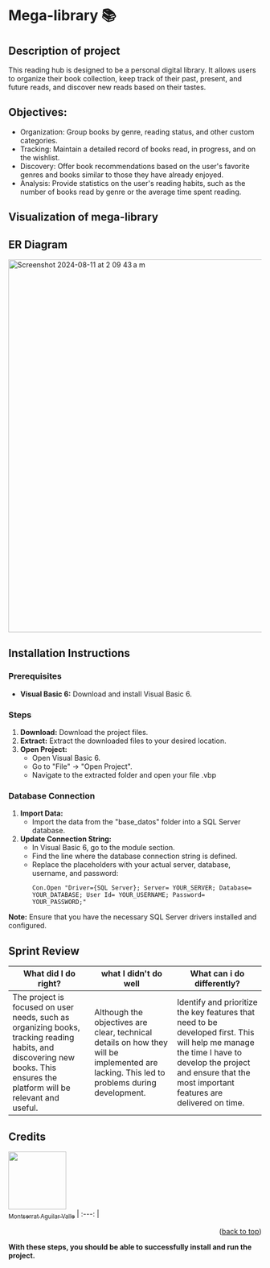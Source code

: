 # Mega-library 📚

## Description of project
This reading hub is designed to be a personal digital library. It allows users to organize their book collection, keep track of their past, present, and future reads, and discover new reads based on their tastes.

## Objectives:

- Organization: Group books by genre, reading status, and other custom categories.
- Tracking: Maintain a detailed record of books read, in progress, and on the wishlist.
- Discovery: Offer book recommendations based on the user's favorite genres and books similar to those they have already enjoyed.
- Analysis: Provide statistics on the user's reading habits, such as the number of books read by genre or the average time spent reading.

## Visualization of mega-library

## ER Diagram

<img width="741" alt="Screenshot 2024-08-11 at 2 09 43 a m" src="https://github.com/user-attachments/assets/bc6bf22f-00e1-4614-b166-9ff7445866d5">

## Installation Instructions

### Prerequisites
* **Visual Basic 6:** Download and install Visual Basic 6.

### Steps
1. **Download:** Download the project files.
2. **Extract:** Extract the downloaded files to your desired location.
3. **Open Project:**
   * Open Visual Basic 6.
   * Go to "File" -> "Open Project".
   * Navigate to the extracted folder and open your file .vbp

### Database Connection
1. **Import Data:**
   * Import the data from the "base_datos" folder into a SQL Server database.
2. **Update Connection String:**
   * In Visual Basic 6, go to the module section.
   * Find the line where the database connection string is defined.
   * Replace the placeholders with your actual server, database, username, and password:
     ```vbnet
     Con.Open "Driver={SQL Server}; Server= YOUR_SERVER; Database= YOUR_DATABASE; User Id= YOUR_USERNAME; Password= YOUR_PASSWORD;"
     ```

**Note:** Ensure that you have the necessary SQL Server drivers installed and configured.

## Sprint Review

| What did I do right?              | what I didn't do well                      | What can i do differently?                           |
| --------------------------------- | ------------------------------------------ | ---------------------------------------------------- |
| The project is focused on user needs, such as organizing books, tracking reading habits, and discovering new books. This ensures the platform will be relevant and useful. | Although the objectives are clear, technical details on how they will be implemented are lacking. This led to problems during development. | Identify and prioritize the key features that need to be developed first. This will help me manage the time I have to develop the project and ensure that the most important features are delivered on time. |

## Credits

[<img src="https://avatars.githubusercontent.com/u/116055107?v=4" width=115><br><sub>Montserrat Aguilar Valle</sub>](https://github.com/montsegv-2)
| :---: |

<p align="right">(<a href="#readme-top">back to top</a>)</p>

**With these steps, you should be able to successfully install and run the project.**




